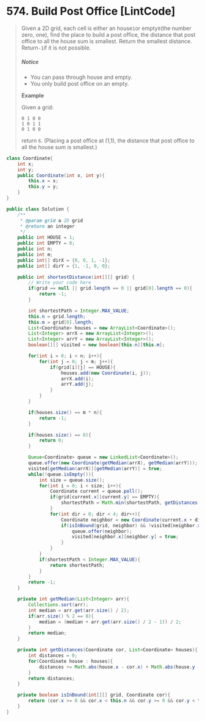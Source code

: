 # 574. Build Post Office \[LintCode\]

> Given a 2D grid, each cell is either an house`1`or empty`0`\(the number zero, one\), find the place to build a post office, the distance that post office to all the house sum is smallest. Return the smallest distance. Return`-1`if it is not possible.
>
> ##### Notice
>
> * You can pass through house and empty.
> * You only build post office on an empty.
>
> **Example**
>
> Given a grid:
>
> ```
> 0 1 0 0
> 1 0 1 1
> 0 1 0 0
> ```
>
> return `6`. \(Placing a post office at \(1,1\), the distance that post office to all the house sum is smallest.\)

```java
class Coordinate{
    int x; 
    int y;
    public Coordinate(int x, int y){
        this.x = x;
        this.y = y;
    }
}

public class Solution {
    /**
     * @param grid a 2D grid
     * @return an integer
     */
    public int HOUSE = 1;
    public int EMPTY = 0;
    public int n;
    public int m;
    public int[] dirX = {0, 0, 1, -1};
    public int[] dirY = {1, -1, 0, 0};

    public int shortestDistance(int[][] grid) {
        // Write your code here
        if(grid == null || grid.length == 0 || grid[0].length == 0){
            return -1;
        }

        int shortestPath = Integer.MAX_VALUE;
        this.n = grid.length;
        this.m = grid[0].length;
        List<Coordinate> houses = new ArrayList<Coordinate>();
        List<Integer> arrX = new ArrayList<Integer>();
        List<Integer> arrY = new ArrayList<Integer>();
        boolean[][] visited = new boolean[this.n][this.m];

        for(int i = 0; i < n; i++){
            for(int j = 0; j < m; j++){
                if(grid[i][j] == HOUSE){
                    houses.add(new Coordinate(i, j));
                    arrX.add(i);
                    arrY.add(j);
                }
            }
        }

        if(houses.size() == m * n){
            return -1;
        }

        if(houses.size() == 0){
            return 0;
        }

        Queue<Coordinate> queue = new LinkedList<Coordinate>();
        queue.offer(new Coordinate(getMedian(arrX), getMedian(arrY)));
        visited[getMedian(arrX)][getMedian(arrY)] = true;
        while(!queue.isEmpty()){
            int size = queue.size();
            for(int i = 0; i < size; i++){
                Coordinate current = queue.poll();
                if(grid[current.x][current.y] == EMPTY){
                    shortestPath = Math.min(shortestPath, getDistances(current, houses));
                }
                for(int dir = 0; dir < 4; dir++){
                    Coordinate neighbor = new Coordinate(current.x + dirX[dir], current.y + dirY[dir]);
                    if(isInBound(grid, neighbor) && !visited[neighbor.x][neighbor.y]){
                        queue.offer(neighbor);
                        visited[neighbor.x][neighbor.y] = true;
                    }
                }   
            }
            if(shortestPath < Integer.MAX_VALUE){
                return shortestPath;
            }
        }
        return -1;
    }

    private int getMedian(List<Integer> arr){
        Collections.sort(arr);
        int median = arr.get(arr.size() / 2);
        if(arr.size() % 2 == 0){
            median = (median + arr.get(arr.size() / 2 - 1)) / 2;
        }
        return median;
    }

    private int getDistances(Coordinate cor, List<Coordinate> houses){
        int distances = 0;
        for(Coordinate house : houses){
            distances += Math.abs(house.x - cor.x) + Math.abs(house.y - cor.y);
        }
        return distances;
    }

    private boolean isInBound(int[][] grid, Coordinate cor){
        return (cor.x >= 0 && cor.x < this.n && cor.y >= 0 && cor.y < this.m);
    }
}
```



